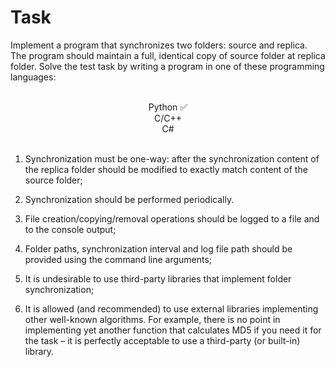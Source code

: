 # Task

Implement a program that synchronizes two folders: source and replica. The program should maintain a full, identical copy of source folder at replica folder. Solve the test task by writing a program in one of these programming languages:

<br>
<center>
Python ✅ <br>
C/C++ <br>
C# <br>
</center>
<br>

1. Synchronization must be one-way: after the synchronization content of the replica folder should be modified to exactly match content of the source folder;

2. Synchronization should be performed periodically.

3. File creation/copying/removal operations should be logged to a file and to the console output;

4. Folder paths, synchronization interval and log file path should be provided using the command line arguments;

5. It is undesirable to use third-party libraries that implement folder synchronization;

6. It is allowed (and recommended) to use external libraries implementing other well-known algorithms. For example, there is no point in implementing yet another function that calculates MD5 if you need it for the task – it is perfectly acceptable to use a third-party (or built-in) library.